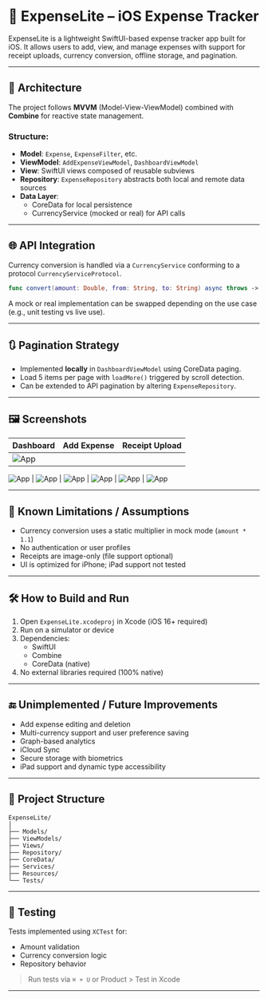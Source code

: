# 📱 ExpenseLite – iOS Expense Tracker

ExpenseLite is a lightweight SwiftUI-based expense tracker app built for iOS. It allows users to add, view, and manage expenses with support for receipt uploads, currency conversion, offline storage, and pagination.

---

## 🧱 Architecture

The project follows **MVVM** (Model-View-ViewModel) combined with **Combine** for reactive state management.

### Structure:
- **Model**: `Expense`, `ExpenseFilter`, etc.
- **ViewModel**: `AddExpenseViewModel`, `DashboardViewModel`
- **View**: SwiftUI views composed of reusable subviews
- **Repository**: `ExpenseRepository` abstracts both local and remote data sources
- **Data Layer**:
  - CoreData for local persistence
  - CurrencyService (mocked or real) for API calls

---

## 🌐 API Integration

Currency conversion is handled via a `CurrencyService` conforming to a protocol `CurrencyServiceProtocol`.

```swift
func convert(amount: Double, from: String, to: String) async throws -> Double
```

A mock or real implementation can be swapped depending on the use case (e.g., unit testing vs live use).

---

## 🔃 Pagination Strategy

- Implemented **locally** in `DashboardViewModel` using CoreData paging.
- Load 5 items per page with `loadMore()` triggered by scroll detection.
- Can be extended to API pagination by altering `ExpenseRepository`.

---

## 🖼️ Screenshots

| Dashboard | Add Expense | Receipt Upload |
|----------|-------------|----------------|
| ![App](screenshots/https://ibb.co/hRB8Q5G8) |
 ![App](screenshots/https://ibb.co/N2mjcZ5m) 
| ![App](screenshots/https://ibb.co/WvQv6BKF)
| ![App](screenshots/https://ibb.co/8ggwVQ2k)
| ![App](screenshots/https://ibb.co/p6CJmTbH)
| ![App](screenshots/https://ibb.co/gLtBdf1H)
| ![App](screenshots/https://ibb.co/kg2SP7YK)

---

## 🚧 Known Limitations / Assumptions

- Currency conversion uses a static multiplier in mock mode (`amount * 1.1`)
- No authentication or user profiles
- Receipts are image-only (file support optional)
- UI is optimized for iPhone; iPad support not tested

---

## 🛠️ How to Build and Run

1. Open `ExpenseLite.xcodeproj` in Xcode (iOS 16+ required)
2. Run on a simulator or device
3. Dependencies:
   - SwiftUI
   - Combine
   - CoreData (native)
4. No external libraries required (100% native)

---

## 🔚 Unimplemented / Future Improvements

- Add expense editing and deletion
- Multi-currency support and user preference saving
- Graph-based analytics
- iCloud Sync
- Secure storage with biometrics
- iPad support and dynamic type accessibility

---

## 📁 Project Structure

```
ExpenseLite/
│
├── Models/
├── ViewModels/
├── Views/
├── Repository/
├── CoreData/
├── Services/
├── Resources/
└── Tests/
```

---

## 🧪 Testing

Tests implemented using `XCTest` for:

- Amount validation
- Currency conversion logic
- Repository behavior

> Run tests via `⌘ + U` or Product > Test in Xcode

---
